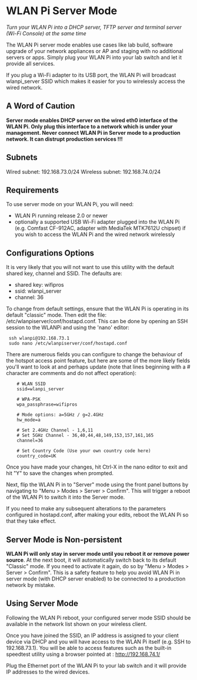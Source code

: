 # WLAN Pi Server Mode
*Turn your WLAN Pi into a DHCP server, TFTP server and terminal server (Wi-Fi Console) at the same time*

The WLAN Pi server mode enables use cases like lab build, software upgrade of your network appliances or AP and staging with no additional servers or apps. Simply plug your WLAN Pi into your lab switch and let it provide all services.

If you plug a Wi-Fi adapter to its USB port, the WLAN Pi will broadcast wlanpi_server SSID which makes it easier for you to wirelessly access the wired network.

## A Word of Caution
**Server mode enables DHCP server on the wired eth0 interface of the WLAN Pi. Only plug this interface to a network which is under your management. Never connect WLAN Pi in Server mode to a production network. It can distrupt production services !!!**

## Subnets
Wired subnet: 192.168.73.0/24
Wireless subnet: 192.168.74.0/24

## Requirements

To use server mode on your WLAN Pi, you will need:

- WLAN Pi running release 2.0 or newer
- optionally a supported USB Wi-Fi adapter plugged into the WLAN Pi (e.g. Comfast CF-912AC, adapter with MediaTek MTK7612U chipset) if you wish to access the WLAN Pi and the wired network wirelessly

## Configurations Options

It is very likely that you will not want to use this utility with the default shared key, channel and SSID. The defaults are:

* shared key: wifipros
* ssid: wlanpi_server
* channel: 36

To change from default settings, ensure that the WLAN Pi is operating in its default "classic" mode. Then edit the file: /etc/wlanpiserver/conf/hostapd.conf. This can be done by opening an SSH session to the WLANPi and using the 'nano' editor:

```
 ssh wlanpi@192.168.73.1
 sudo nano /etc/wlanpiserver/conf/hostapd.conf
```

There are numerous fields you can configure to change the behaviour of the hotspot access point feature, but here are some of the more likely fields you'll want to look at and perhaps update (note that lines beginning with a # character are comments and do not affect operation):

```
    # WLAN SSID
    ssid=wlanpi_server

    # WPA-PSK
    wpa_passphrase=wifipros

    # Mode options: a=5GHz / g=2.4GHz
    hw_mode=a

    # Set 2.4GHz Channel - 1,6,11
    # Set 5GHz Channel - 36,40,44,48,149,153,157,161,165
    channel=36

    # Set Country Code (Use your own country code here)
    country_code=UK
```

Once you have made your changes, hit Ctrl-X in the nano editor to exit and hit "Y" to save the changes when prompted.

Next, flip the WLAN Pi in to "Server" mode using the front panel buttons by navigating to "Menu > Modes > Server > Confirm". This will trigger a reboot of the WLAN Pi to switch it into the Server mode.

If you need to make any subsequent alterations to the parameters configured in hostapd.conf, after making your edits, reboot the WLAN Pi so that they take effect.

## Server Mode is Non-persistent

**WLAN Pi will only stay in server mode until you reboot it or remove power source**. At the next boot, it will automatically switch back to its default "Classic" mode. If you need to activate it again, do so by "Menu > Modes > Server > Confirm". This is a safety feature to help you avoid WLAN Pi in server mode (with DHCP server enabled) to be connected to a production network by mistake.

## Using Server Mode

Following the WLAN Pi reboot, your configured server mode SSID should be available in the network list shown on your wireless client.

Once you have joined the SSID, an IP address is assigned to your client device via DHCP and you will have access to the WLAN Pi itself (e.g. SSH to 192.168.73.1). You will be able to access features such as the built-in speedtest utility using a browser pointed at : http://192.168.74.1/

Plug the Ethernet port of the WLAN Pi to your lab switch and it will provide IP addresses to the wired devices.
